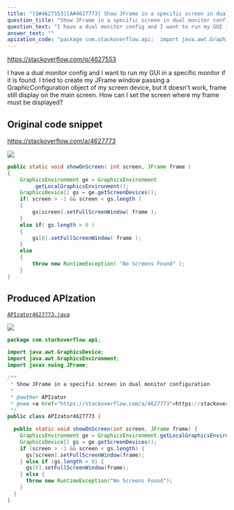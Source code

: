 ```yaml
---
title: "[Q#4627553][A#4627773] Show JFrame in a specific screen in dual monitor configuration"
question_title: "Show JFrame in a specific screen in dual monitor configuration"
question_text: "I have a dual monitor config and I want to run my GUI in a specific monitor if it is found.  I tried to create my JFrame window passing a GraphicConfiguration object of my screen device, but it doesn't work, frame still display on the main screen. How can I set the screen where my frame must be displayed?"
answer_text: ""
apization_code: "package com.stackoverflow.api;  import java.awt.GraphicsDevice; import java.awt.GraphicsEnvironment; import javax.swing.JFrame;  /**  * Show JFrame in a specific screen in dual monitor configuration  *  * @author APIzator  * @see <a href=\"https://stackoverflow.com/a/4627773\">https://stackoverflow.com/a/4627773</a>  */ public class APIzator4627773 {    public static void showOnScreen(int screen, JFrame frame) {     GraphicsEnvironment ge = GraphicsEnvironment.getLocalGraphicsEnvironment();     GraphicsDevice[] gs = ge.getScreenDevices();     if (screen > -1 && screen < gs.length) {       gs[screen].setFullScreenWindow(frame);     } else if (gs.length > 0) {       gs[0].setFullScreenWindow(frame);     } else {       throw new RuntimeException(\"No Screens Found\");     }   } }"
---
```


https://stackoverflow.com/q/4627553

I have a dual monitor config and I want to run my GUI in a specific monitor if it is found.  I tried to create my JFrame window passing a GraphicConfiguration object of my screen device, but it doesn&#x27;t work, frame still display on the main screen.
How can I set the screen where my frame must be displayed?



## Original code snippet

https://stackoverflow.com/a/4627773



<div class="code-logo"><img src="/stackoverflow.png" /></div>

```java
public static void showOnScreen( int screen, JFrame frame )
{
    GraphicsEnvironment ge = GraphicsEnvironment
        .getLocalGraphicsEnvironment();
    GraphicsDevice[] gs = ge.getScreenDevices();
    if( screen > -1 && screen < gs.length )
    {
        gs[screen].setFullScreenWindow( frame );
    }
    else if( gs.length > 0 )
    {
        gs[0].setFullScreenWindow( frame );
    }
    else
    {
        throw new RuntimeException( "No Screens Found" );
    }
}
```

## Produced APIzation

[`APIzator4627773.java`](https://github.com/blind-papers/apization-temp-data/raw/main/search/APIzator4627773.java)

<div class="code-logo"><img src="/apizator.png" /></div>

```java
package com.stackoverflow.api;

import java.awt.GraphicsDevice;
import java.awt.GraphicsEnvironment;
import javax.swing.JFrame;

/**
 * Show JFrame in a specific screen in dual monitor configuration
 *
 * @author APIzator
 * @see <a href="https://stackoverflow.com/a/4627773">https://stackoverflow.com/a/4627773</a>
 */
public class APIzator4627773 {

  public static void showOnScreen(int screen, JFrame frame) {
    GraphicsEnvironment ge = GraphicsEnvironment.getLocalGraphicsEnvironment();
    GraphicsDevice[] gs = ge.getScreenDevices();
    if (screen > -1 && screen < gs.length) {
      gs[screen].setFullScreenWindow(frame);
    } else if (gs.length > 0) {
      gs[0].setFullScreenWindow(frame);
    } else {
      throw new RuntimeException("No Screens Found");
    }
  }
}

```